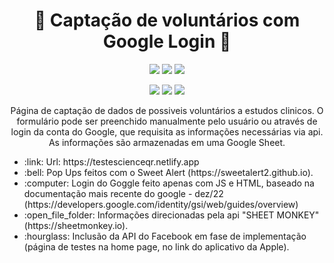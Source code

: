 # <h1 align="center"> :page_facing_up: Captação de voluntários com Google Login :page_facing_up: </h1>
<p align="center">
 <img src="https://img.shields.io/badge/Status-Aperfeiçoamento-green"/>
 <img src="https://img.shields.io/badge/Inicio-Nov2022-yellow"/>
 <img src="https://img.shields.io/badge/Entrega-Dez2022-blue"/>
</p>
<p align="center">
 <img src="https://img.shields.io/badge/Html-red"/>
 <img src="https://img.shields.io/badge/Css-blue"/>
 <img src="https://img.shields.io/badge/Js-yellow"/>
</p>
<p align="center">
  Página de captação de dados de possiveis voluntários a estudos clinicos. O formulário pode ser preenchido manualmente pelo usuário ou através de login da conta do Google, que requisita as informações necessárias via api. As informações são armazenadas em uma Google Sheet.
  <ul>
   <li> :link: Url: https://testescienceqr.netlify.app </li>
   <li> :bell: Pop Ups feitos com o Sweet Alert (https://sweetalert2.github.io).</li>
   <li> :computer: Login do Goggle feito apenas com JS e HTML, baseado na documentação mais recente do google - dez/22 (https://developers.google.com/identity/gsi/web/guides/overview)</li>
   <li> :open_file_folder: Informações direcionadas pela api "SHEET MONKEY" (https://sheetmonkey.io).</li>
   <li> :hourglass: Inclusão da API do Facebook em fase de implementação (página de testes na home page, no link do aplicativo da Apple).</li>
  </ul>
 </p>

